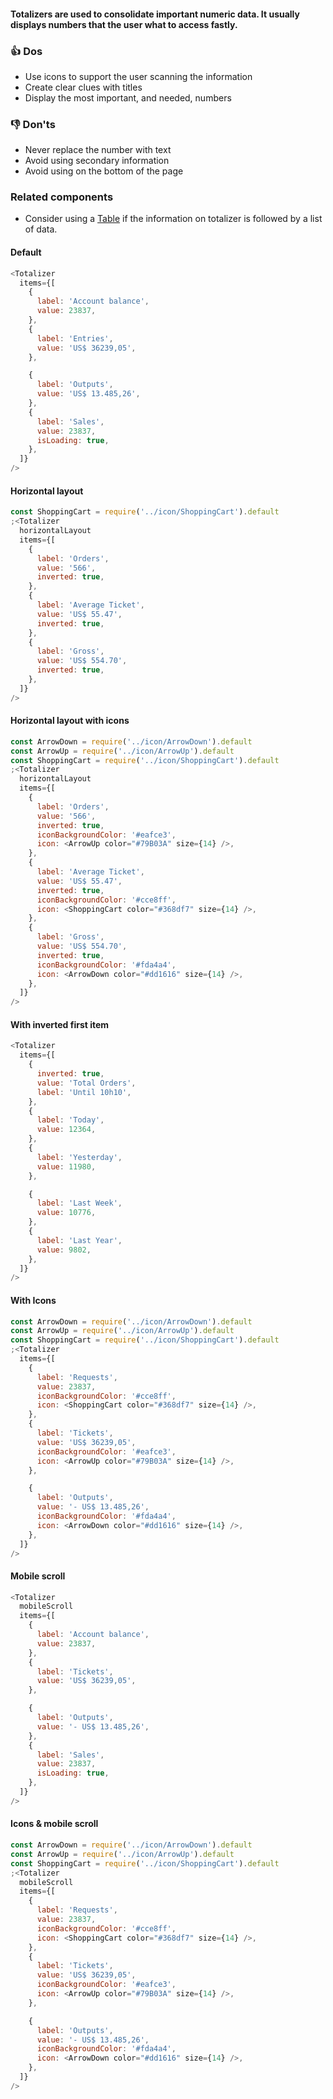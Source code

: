 #### Totalizers are used to consolidate important numeric data. It usually displays numbers that the user what to access fastly.

### 👍 Dos

- Use icons to support the user scanning the information
- Create clear clues with titles
- Display the most important, and needed, numbers

### 👎 Don'ts

- Never replace the number with text
- Avoid using secondary information
- Avoid using on the bottom of the page

### Related components

- Consider using a <a href="#/Components/Display/Table">Table</a> if the information on totalizer is followed by a list of data.

#### Default

```js
<Totalizer
  items={[
    {
      label: 'Account balance',
      value: 23837,
    },
    {
      label: 'Entries',
      value: 'US$ 36239,05',
    },

    {
      label: 'Outputs',
      value: 'US$ 13.485,26',
    },
    {
      label: 'Sales',
      value: 23837,
      isLoading: true,
    },
  ]}
/>
```

#### Horizontal layout

```js
const ShoppingCart = require('../icon/ShoppingCart').default
;<Totalizer
  horizontalLayout
  items={[
    {
      label: 'Orders',
      value: '566',
      inverted: true,
    },
    {
      label: 'Average Ticket',
      value: 'US$ 55.47',
      inverted: true,
    },
    {
      label: 'Gross',
      value: 'US$ 554.70',
      inverted: true,
    },
  ]}
/>
```

#### Horizontal layout with icons

```js
const ArrowDown = require('../icon/ArrowDown').default
const ArrowUp = require('../icon/ArrowUp').default
const ShoppingCart = require('../icon/ShoppingCart').default
;<Totalizer
  horizontalLayout
  items={[
    {
      label: 'Orders',
      value: '566',
      inverted: true,
      iconBackgroundColor: '#eafce3',
      icon: <ArrowUp color="#79B03A" size={14} />,
    },
    {
      label: 'Average Ticket',
      value: 'US$ 55.47',
      inverted: true,
      iconBackgroundColor: '#cce8ff',
      icon: <ShoppingCart color="#368df7" size={14} />,
    },
    {
      label: 'Gross',
      value: 'US$ 554.70',
      inverted: true,
      iconBackgroundColor: '#fda4a4',
      icon: <ArrowDown color="#dd1616" size={14} />,
    },
  ]}
/>
```

#### With inverted first item

```js
<Totalizer
  items={[
    {
      inverted: true,
      value: 'Total Orders',
      label: 'Until 10h10',
    },
    {
      label: 'Today',
      value: 12364,
    },
    {
      label: 'Yesterday',
      value: 11980,
    },

    {
      label: 'Last Week',
      value: 10776,
    },
    {
      label: 'Last Year',
      value: 9802,
    },
  ]}
/>
```

#### With Icons

```js
const ArrowDown = require('../icon/ArrowDown').default
const ArrowUp = require('../icon/ArrowUp').default
const ShoppingCart = require('../icon/ShoppingCart').default
;<Totalizer
  items={[
    {
      label: 'Requests',
      value: 23837,
      iconBackgroundColor: '#cce8ff',
      icon: <ShoppingCart color="#368df7" size={14} />,
    },
    {
      label: 'Tickets',
      value: 'US$ 36239,05',
      iconBackgroundColor: '#eafce3',
      icon: <ArrowUp color="#79B03A" size={14} />,
    },

    {
      label: 'Outputs',
      value: '- US$ 13.485,26',
      iconBackgroundColor: '#fda4a4',
      icon: <ArrowDown color="#dd1616" size={14} />,
    },
  ]}
/>
```

#### Mobile scroll

```js
<Totalizer
  mobileScroll
  items={[
    {
      label: 'Account balance',
      value: 23837,
    },
    {
      label: 'Tickets',
      value: 'US$ 36239,05',
    },

    {
      label: 'Outputs',
      value: '- US$ 13.485,26',
    },
    {
      label: 'Sales',
      value: 23837,
      isLoading: true,
    },
  ]}
/>
```

#### Icons & mobile scroll

```js
const ArrowDown = require('../icon/ArrowDown').default
const ArrowUp = require('../icon/ArrowUp').default
const ShoppingCart = require('../icon/ShoppingCart').default
;<Totalizer
  mobileScroll
  items={[
    {
      label: 'Requests',
      value: 23837,
      iconBackgroundColor: '#cce8ff',
      icon: <ShoppingCart color="#368df7" size={14} />,
    },
    {
      label: 'Tickets',
      value: 'US$ 36239,05',
      iconBackgroundColor: '#eafce3',
      icon: <ArrowUp color="#79B03A" size={14} />,
    },

    {
      label: 'Outputs',
      value: '- US$ 13.485,26',
      iconBackgroundColor: '#fda4a4',
      icon: <ArrowDown color="#dd1616" size={14} />,
    },
  ]}
/>
```
